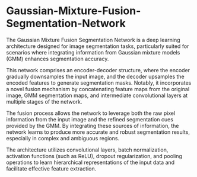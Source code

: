 # Gaussian-Mixture-Fusion-Segmentation-Network
The Gaussian Mixture Fusion Segmentation Network is a deep learning architecture designed for image segmentation tasks, particularly suited for scenarios where integrating information from Gaussian mixture models (GMM) enhances segmentation accuracy.

This network comprises an encoder-decoder structure, where the encoder gradually downsamples the input image, and the decoder upsamples the encoded features to generate segmentation masks. Notably, it incorporates a novel fusion mechanism by concatenating feature maps from the original image, GMM segmentation maps, and intermediate convolutional layers at multiple stages of the network.

The fusion process allows the network to leverage both the raw pixel information from the input image and the refined segmentation cues provided by the GMM. By integrating these sources of information, the network learns to produce more accurate and robust segmentation results, especially in complex and ambiguous regions.

The architecture utilizes convolutional layers, batch normalization, activation functions (such as ReLU), dropout regularization, and pooling operations to learn hierarchical representations of the input data and facilitate effective feature extraction.
